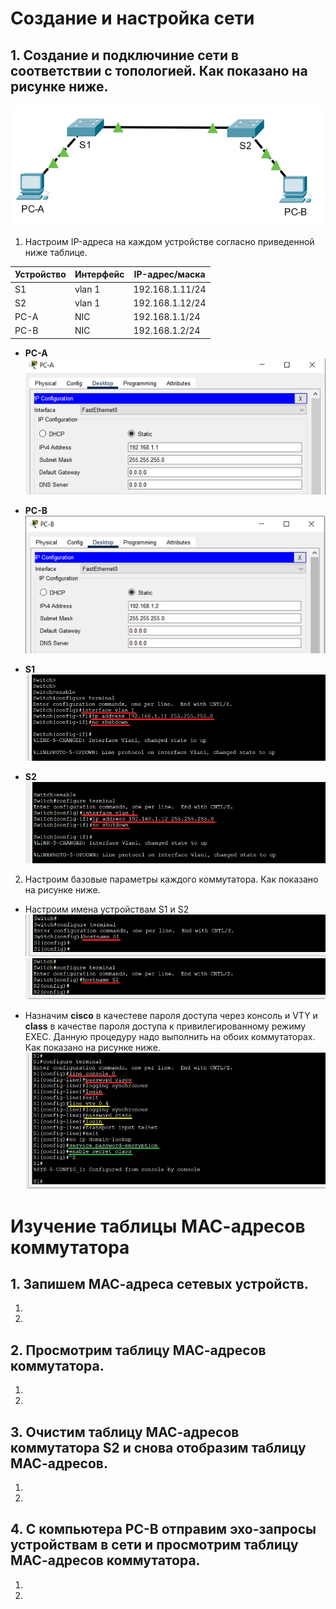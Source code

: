 # Создание и настройка сети

## 1. Создание и подключиние сети в соответствии с топологией. Как показано на рисунке ниже.
![](https://github.com/devops-user/otus/blob/main/homeworks/homework_04/images/base_net.png)

1. Настроим IP-адреса на каждом устройстве согласно приведенной ниже таблице.  

| Устройство | Интерфейс | IP-адрес/маска |
--- | --- | ---
| S1 | vlan 1 | 192.168.1.11/24 |
| S2 | vlan 1 | 192.168.1.12/24 |
| PC-A | NIC | 192.168.1.1/24 |
| PC-B | NIC | 192.168.1.2/24 |

  * **PC-A**  
![](https://github.com/devops-user/otus/blob/main/homeworks/homework_04/images/PC_A.png)

  * **PC-B**  
![](https://github.com/devops-user/otus/blob/main/homeworks/homework_04/images/PC_B.png)

  * **S1**  
![](https://github.com/devops-user/otus/blob/main/homeworks/homework_04/images/S1.png)

  * **S2**  
![](https://github.com/devops-user/otus/blob/main/homeworks/homework_04/images/S2.png)

2. Настроим базовые параметры каждого коммутатора. Как показано на рисунке ниже.
  * Настроим имена устройствам S1 и S2
![](https://github.com/devops-user/otus/blob/main/homeworks/homework_04/images/S1_name.png)
![](https://github.com/devops-user/otus/blob/main/homeworks/homework_04/images/S2_name.png)

  * Назначим **cisco** в качестеве пароля доступа через консоль и VTY и **class** в качестве пароля доступа к привилегированному режиму EXEC. Данную процедуру надо выполнить на обоих коммутаторах. Как показано на рисунке ниже.
 ![](https://github.com/devops-user/otus/blob/main/homeworks/homework_04/images/S_base_cfg.png)
 
# Изучение таблицы МАС-адресов коммутатора
 
## 1. Запишем МАС-адреса сетевых устройств.
1.
2.

## 2. Просмотрим таблицу МАС-адресов коммутатора.
1.
2.

## 3. Очистим таблицу МАС-адресов коммутатора S2 и снова отобразим таблицу МАС-адресов.
1.
2.

## 4. С компьютера PC-B отправим эхо-запросы устройствам в сети и просмотрим таблицу МАС-адресов коммутатора.
1.
2.
